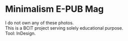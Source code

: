 # Minimalism E-PUB Mag
I do not own any of these photos. <br>
This is a BCIT project serving solely educational purpose.<br>
Tool: InDesign.

